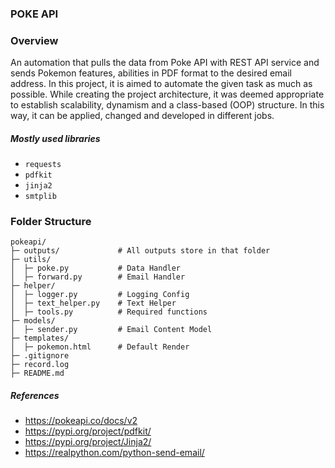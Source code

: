 ### POKE API


### Overview
An automation that pulls the data from Poke API with REST API service and sends Pokemon
features, abilities in PDF format to the desired email address.
In this project, it is aimed to automate the given task as much as possible. While creating the project architecture, it was deemed appropriate to establish scalability, dynamism and a class-based (OOP) structure. In this way, it can be applied, changed and developed in different jobs.

##### Mostly used libraries
- ```requests```
- ```pdfkit```
- ```jinja2```
- ```smtplib```

### Folder Structure
```
pokeapi/
├─ outputs/             # All outputs store in that folder
├─ utils/
│  ├─ poke.py           # Data Handler
│  ├─ forward.py        # Email Handler
├─ helper/
│  ├─ logger.py         # Logging Config
│  ├─ text_helper.py    # Text Helper
│  ├─ tools.py          # Required functions
├─ models/
│  ├─ sender.py         # Email Content Model
├─ templates/
│  ├─ pokemon.html      # Default Render
├─ .gitignore
├─ record.log
├─ README.md
```

##### References
- https://pokeapi.co/docs/v2
- https://pypi.org/project/pdfkit/
- https://pypi.org/project/Jinja2/
- https://realpython.com/python-send-email/